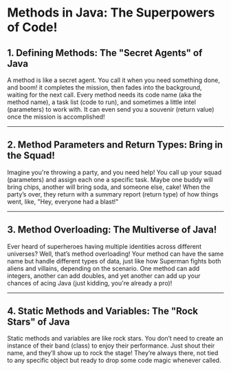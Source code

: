 # Methods in Java: The Superpowers of Code!

## 1. Defining Methods: The "Secret Agents" of Java

A method is like a secret agent. You call it when you need something done, and boom! it completes the mission, then fades into the background, waiting for the next call. Every method needs its code name (aka the method name), a task list (code to run), and sometimes a little intel (parameters) to work with. It can even send you a souvenir (return value) once the mission is accomplished!

---

## 2. Method Parameters and Return Types: Bring in the Squad!

Imagine you're throwing a party, and you need help! You call up your squad (parameters) and assign each one a specific task. Maybe one buddy will bring chips, another will bring soda, and someone else, cake! When the party’s over, they return with a summary report (return type) of how things went, like, "Hey, everyone had a blast!"

---

## 3. Method Overloading: The Multiverse of Java!

Ever heard of superheroes having multiple identities across different universes? Well, that’s method overloading! Your method can have the same name but handle different types of data, just like how Superman fights both aliens and villains, depending on the scenario. One method can add integers, another can add doubles, and yet another can add up your chances of acing Java (just kidding, you're already a pro)!

---

## 4. Static Methods and Variables: The "Rock Stars" of Java

Static methods and variables are like rock stars. You don’t need to create an instance of their band (class) to enjoy their performance. Just shout their name, and they’ll show up to rock the stage! They’re always there, not tied to any specific object but ready to drop some code magic whenever called.